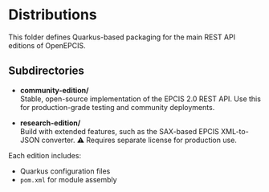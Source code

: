 # Distributions

This folder defines Quarkus-based packaging for the main REST API editions of OpenEPCIS.

## Subdirectories

- **community-edition/**  
  Stable, open-source implementation of the EPCIS 2.0 REST API. Use this for production-grade testing and community deployments.

- **research-edition/**  
  Build with extended features, such as the SAX-based EPCIS XML-to-JSON converter. ⚠️ Requires separate license for production use.

Each edition includes:
- Quarkus configuration files
- `pom.xml` for module assembly
